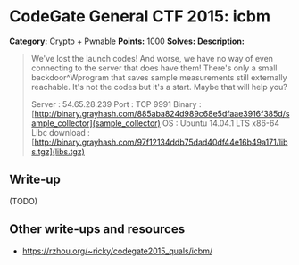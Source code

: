 # CodeGate General CTF 2015: icbm

**Category:** Crypto + Pwnable
**Points:** 1000
**Solves:** 
**Description:** 

> We've lost the launch codes! And worse, we have no way of even connecting to
> the server that does have them! There's only a small backdoor^Wprogram that
> saves sample measurements still externally reachable. It's not the codes but
> it's a start. Maybe that will help you?
> 
> Server : 54.65.28.239
> Port : TCP 9991
> Binary : [http://binary.grayhash.com/885aba824d989c68e5dfaae3916f385d/sample_collector](sample_collector)
> OS : Ubuntu 14.04.1 LTS x86-64
> Libc download  : [http://binary.grayhash.com/97f12134ddb75dad40df44e16b49a171/libs.tgz](libs.tgz)

## Write-up

(TODO)

## Other write-ups and resources

* <https://rzhou.org/~ricky/codegate2015_quals/icbm/>